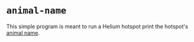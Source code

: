 # `animal-name`

This simple program is meant to run a Helium hotspot print the hotspot's [animal name].

[animal name]: https://github.com/helium/angry-purple-tiger
